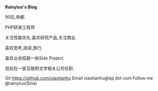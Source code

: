 **Rainyluo's Blog**

90后,帝都.  

PHP研发工程师

关注性能优化.喜欢研究产品,关注商业.

喜欢思考,阅读,旅行.

喜欢业余捣鼓一些Side Project.

目前在一家互联网文学相关公司任职.

Git    https://github.com/xiaotianhu
Email  xiaotianhu@qq dot com
Follow me @rainyluo(Sina)
